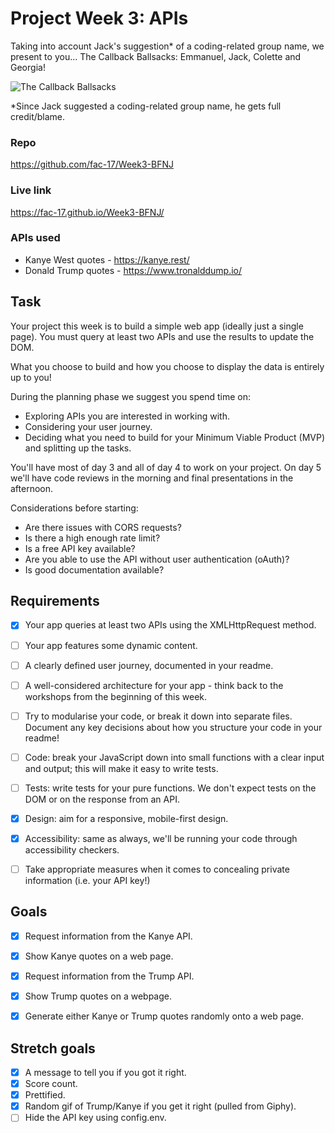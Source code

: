 # Project Week 3: APIs

Taking into account Jack's suggestion* of a coding-related group name, we present to you...
The Callback Ballsacks: Emmanuel, Jack, Colette and Georgia!

![The Callback Ballsacks](https://images-na.ssl-images-amazon.com/images/I/A12augTbg0L._SY550_.jpg)

\*Since Jack suggested a coding-related group name, he gets full credit/blame.


### Repo
https://github.com/fac-17/Week3-BFNJ

### Live link
https://fac-17.github.io/Week3-BFNJ/

### APIs used
* Kanye West quotes - https://kanye.rest/
* Donald Trump quotes - https://www.tronalddump.io/ 


## Task

Your project this week is to build a simple web app (ideally just a single page). You must query at least two APIs and use the results to update the DOM.

What you choose to build and how you choose to display the data is entirely up to you!

During the planning phase we suggest you spend time on:
* Exploring APIs you are interested in working with.
* Considering your user journey.
* Deciding what you need to build for your Minimum Viable Product (MVP) and splitting up the tasks.

You'll have most of day 3 and all of day 4 to work on your project. On day 5 we'll have code reviews in the morning and final presentations in the afternoon.

Considerations before starting:
* Are there issues with CORS requests?
* Is there a high enough rate limit?
* Is a free API key available?
* Are you able to use the API without user authentication (oAuth)?
* Is good documentation available?


## Requirements

- [x] Your app queries at least two APIs using the XMLHttpRequest method.
- [ ] Your app features some dynamic content.
- [ ] A clearly defined user journey, documented in your readme.
- [ ] A well-considered architecture for your app - think back to the workshops from the beginning of this week. 
- [ ] Try to modularise your code, or break it down into separate files. Document any key decisions about how you structure your code in your readme!
- [ ] Code: break your JavaScript down into small functions with a clear input and output; this will make it easy to write tests.
- [ ] Tests: write tests for your pure functions. We don't expect tests on the DOM or on the response from an API.
- [x] Design: aim for a responsive, mobile-first design.
- [x] Accessibility: same as always, we'll be running your code through accessibility checkers.
- [ ] Take appropriate measures when it comes to concealing private information (i.e. your API key!)


## Goals

- [x] Request information from the Kanye API.
- [x] Show Kanye quotes on a web page.
- [x] Request information from the Trump API.
- [x] Show Trump quotes on a webpage.
- [x] Generate either Kanye or Trump quotes randomly onto a web page.


## Stretch goals

- [x] A message to tell you if you got it right.
- [x] Score count.
- [x] Prettified.
- [x] Random gif of Trump/Kanye if you get it right (pulled from Giphy).
- [ ] Hide the API key using config.env.
